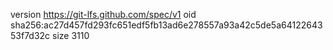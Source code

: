 version https://git-lfs.github.com/spec/v1
oid sha256:ac27d457fd293fc651edf5fb13ad6e278557a93a42c5de5a6412264353f7d32c
size 3110
